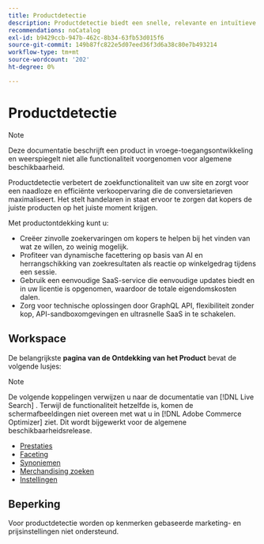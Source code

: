 ```yaml
---
title: Productdetectie
description: Productdetectie biedt een snelle, relevante en intuïtieve zoekervaring.
recommendations: noCatalog
exl-id: b9429ccb-947b-462c-8b34-63fb53d015f6
source-git-commit: 149b87fc822e5d07eed36f3d6a38c80e7b493214
workflow-type: tm+mt
source-wordcount: '202'
ht-degree: 0%

---
```


# Productdetectie

>[!NOTE]
>
>Deze documentatie beschrijft een product in vroege-toegangsontwikkeling en weerspiegelt niet alle functionaliteit voorgenomen voor algemene beschikbaarheid.

Productdetectie verbetert de zoekfunctionaliteit van uw site en zorgt voor een naadloze en efficiënte verkoopervaring die de conversietarieven maximaliseert. Het stelt handelaren in staat ervoor te zorgen dat kopers de juiste producten op het juiste moment krijgen.

Met productontdekking kunt u:

- Creëer zinvolle zoekervaringen om kopers te helpen bij het vinden van wat ze willen, zo weinig mogelijk.
- Profiteer van dynamische facettering op basis van AI en herrangschikking van zoekresultaten als reactie op winkelgedrag tijdens een sessie.
- Gebruik een eenvoudige SaaS-service die eenvoudige updates biedt en in uw licentie is opgenomen, waardoor de totale eigendomskosten dalen.
- Zorg voor technische oplossingen door GraphQL API, flexibiliteit zonder kop, API-sandboxomgevingen en ultrasnelle SaaS in te schakelen.

## Workspace

De belangrijkste **pagina van de Ontdekking van het Product** bevat de volgende lusjes:

>[!NOTE]
>
>De volgende koppelingen verwijzen u naar de documentatie van [!DNL Live Search] . Terwijl de functionaliteit hetzelfde is, komen de schermafbeeldingen niet overeen met wat u in [!DNL Adobe Commerce Optimizer] ziet. Dit wordt bijgewerkt voor de algemene beschikbaarheidsrelease.

- [Prestaties](../../live-search/performance.md)
- [Faceting](../../live-search/facets.md)
- [Synoniemen](../../live-search/synonyms.md)
- [Merchandising zoeken](../../live-search/rules.md)
- [Instellingen](../../live-search/settings.md)

## Beperking

Voor productdetectie worden op kenmerken gebaseerde marketing- en prijsinstellingen niet ondersteund.
